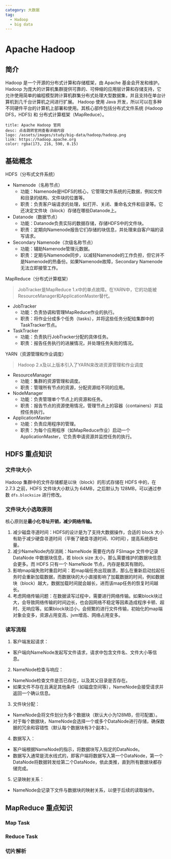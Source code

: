 ```yaml
---
category: 大数据
tag: 
  - Hadoop
  - big data
---
```


# Apache Hadoop
## 简介
Hadoop 是一个开源的分布式计算和存储框架，由 Apache 基金会开发和维护。
Hadoop 为庞大的计算机集群提供可靠的、可伸缩的应用层计算和存储支持，它允许使用简单的编程模型跨计算机群集分布式处理大型数据集，并且支持在单台计算机到几千台计算机之间进行扩展。
Hadoop 使用 Java 开发，所以可以在多种不同硬件平台的计算机上部署和使用。其核心部件包括分布式文件系统 (Hadoop DFS，HDFS) 和 分布式计算框架（MapReduce）。

```card
title: Apache Hadoop 官网
desc: 点击跳转官网查看详细内容
logo: /assets/images/study/big-data/hadoop/hadoop.png
link: https://hadoop.apache.org
color: rgba(173, 216, 590, 0.15)
```

## 基础概念
HDFS（分布式文件系统）
- Namenode（名称节点）
  - 功能：Namenode是HDFS的核心，它管理文件系统的元数据，例如文件和目录的结构、文件块的位置等。
  - 职责：负责客户端请求的处理，如打开、关闭、重命名文件和目录等。它还决定文件块（block）存储在哪些Datanode上。
- Datanode（数据节点）
  - 功能：Datanode负责实际的数据存储，存储HDFS中的文件块。 
  - 职责：定期向Namenode报告它们存储的块信息，并处理来自客户端的读写请求。
- Secondary Namenode（次级名称节点）
  - 功能：辅助Namenode管理元数据。
  - 职责：定期与Namenode同步，以减轻Namenode的工作负担，但它并不是Namenode的热备份。如果Namenode故障，Secondary Namenode无法立即接管工作。

MapReduce（分布式计算框架）
> JobTracker是MapReduce 1.x中的单点故障。在YARN中，它的功能被ResourceManager和ApplicationMaster替代。

- JobTracker
  - 功能：负责协调和管理MapReduce作业的执行。
  - 职责：将作业分成多个任务（tasks），并将这些任务分配给集群中的TaskTracker节点。
- TaskTracker
  - 功能：负责执行JobTracker分配的具体任务。
  - 职责：报告任务执行的进展情况，并处理任务失败的情况。

YARN（资源管理和作业调度）
> Hadoop 2.x及以上版本引入了YARN来改进资源管理和作业调度

- ResourceManager
  - 功能：集群的资源管理和调度。
  - 职责：管理所有节点的资源，分配资源给不同的应用。
- NodeManager
  - 功能：负责管理单个节点上的资源和任务。
  - 职责：报告节点的资源使用情况，管理节点上的容器（containers）并监控任务执行。
- ApplicationMaster
  - 功能：负责应用程序的管理。
  - 职责：为每个应用程序（如MapReduce作业）启动一个ApplicationMaster，它负责申请资源并监控任务的执行。

## HDFS 重点知识
### 文件块大小
Hadoop 集群中的文件存储都是以块（block）的形式存储在 HDFS 中的，在 2.7.3 之前，HDFS 文件块大小默认为 64MB，之后默认为 128MB，可以通过参数 `dfs.blocksize` 进行修改。

### 文件块大小选取原则
核心原则是**最小化寻址开销，减少网络传输。**
1. 减少磁盘寻道时间：HDFS的设计是为了支持大数据操作，合适的 block 大小有助于减少硬盘寻道时间（平衡了硬盘寻道时间、IO时间），提高系统吞吐量。
2. 减少NameNode内存消耗：NameNode 需要在内存 FSImage 文件中记录 DataNode 中数据块信息，若 block size 太小，那么需要维护的数据块信息会更多。而 HDFS 只有一个 NameNode 节点，内存是极其有限的。
3. 影响map端失败时重启时间：若map端任务出现崩溃，那么在重新启动拉起任务时会重新加载数据，而数据块的大小直接影响了加載数据的时间，例如数据块（block）越大，数据加载时间就会越长，进而该map任务的恢复时间越长。
4. 考虑网络传输问题：在数据读写过程中，需要进行网络传输。如果block块过大，会导致网络传输的时间边长，也会因网络不稳定等因素造成程序卡顿、超时、无响应等。如果block块过小，会频繁的进行文件传输，初始化的map端对象会变多，资源占用变高、jvm增高、网络占用变多。

### 读写流程
1. 客户端发起请求：
- 客户端向NameNode发起写文件请求，请求中包含文件名、文件大小等信息。
2. NameNode检查与响应：
- NameNode检查文件是否已存在，以及其父目录是否存在。
- 如果文件不存在且满足其他条件（如磁盘空间等），NameNode会接受请求并返回一个确认信息。
3. 文件块分配：
- NameNode会将文件划分为多个数据块（默认大小为128MB，但可配置）。
- 对于每个数据块，NameNode会选择一个或多个DataNode进行存储，确保数据的冗余和容错性（默认每个数据块有3个副本）。
4. 数据写入：
- 客户端根据NameNode的指示，将数据块写入指定的DataNode。
- 数据写入通常是流水线式的，即客户端将数据写入第一个DataNode，第一个DataNode将数据转发给第二个DataNode，依此类推，直到所有数据块都存储完成。
5. 记录映射关系：
- NameNode会记录下文件与数据块的映射关系，以便于后续的读取操作。

## MapReduce 重点知识
### Map Task

### Reduce Task

### 切片解析

